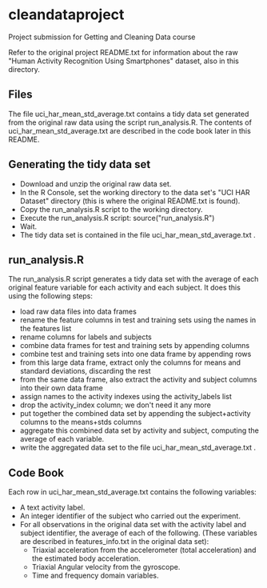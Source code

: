 # cleandataproject
Project submission for Getting and Cleaning Data course

Refer to the original project README.txt for information about the raw 
"Human Activity Recognition Using Smartphones" dataset, also in this 
directory.

## Files
The file uci_har_mean_std_average.txt contains a tidy data set generated from the original raw data using the script run_analysis.R. The contents of uci_har_mean_std_average.txt are described in the code book later in this README.

## Generating the tidy data set
- Download and unzip the original raw data set.
- In the R Console, set the working directory to the data set's "UCI HAR Dataset" directory (this is where the original README.txt is found).
- Copy the run_analysis.R script to the working directory.
- Execute the run_analysis.R script:  source("run_analysis.R")
- Wait. 
- The tidy data set is contained in the file uci_har_mean_std_average.txt .

## run_analysis.R
The run_analysis.R script generates a tidy data set with the average of each original feature variable for each activity and each subject. It does this using the following steps:
- load raw data files into data frames
- rename the feature columns in test and training sets using the names in the features list
- rename columns for labels and subjects
- combine data frames for test and training sets by appending columns
- combine test and training sets into one data frame by appending rows
- from this large data frame, extract only the columns for means and standard deviations, discarding the rest
- from the same data frame, also extract the activity and subject columns into their own data frame
- assign names to the activity indexes using the activity_labels list
- drop the activity_index column; we don't need it any more
- put together the combined data set by appending the subject+activity columns to the means+stds columns
- aggregate this combined data set by activity and subject, computing the average of each variable.
- write the aggregated data set to the file uci_har_mean_std_average.txt .
 
## Code Book
Each row in uci_har_mean_std_average.txt contains the following variables:
- A text activity label. 
- An integer identifier of the subject who carried out the experiment.
- For all observations in the original data set with the activity label and subject identifier, the average of each of the following. (These variables are described in features_info.txt in the original data set):
  - Triaxial acceleration from the accelerometer (total acceleration) and the estimated body acceleration.
  - Triaxial Angular velocity from the gyroscope. 
  - Time and frequency domain variables. 
